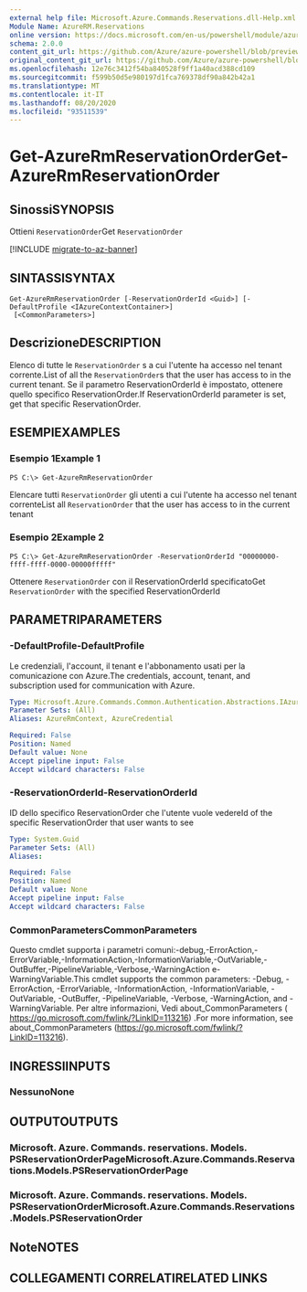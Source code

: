 ```yaml
---
external help file: Microsoft.Azure.Commands.Reservations.dll-Help.xml
Module Name: AzureRM.Reservations
online version: https://docs.microsoft.com/en-us/powershell/module/azurerm.reservations/get-azurermreservationorder
schema: 2.0.0
content_git_url: https://github.com/Azure/azure-powershell/blob/preview/src/ResourceManager/Reservations/Commands.Reservations/help/Get-AzureRmReservationOrder.md
original_content_git_url: https://github.com/Azure/azure-powershell/blob/preview/src/ResourceManager/Reservations/Commands.Reservations/help/Get-AzureRmReservationOrder.md
ms.openlocfilehash: 12e76c3412f54ba840528f9ff1a40acd388cd109
ms.sourcegitcommit: f599b50d5e980197d1fca769378df90a842b42a1
ms.translationtype: MT
ms.contentlocale: it-IT
ms.lasthandoff: 08/20/2020
ms.locfileid: "93511539"
---
```

# <span data-ttu-id="3f159-101">Get-AzureRmReservationOrder</span><span class="sxs-lookup"><span data-stu-id="3f159-101">Get-AzureRmReservationOrder</span></span>

## <span data-ttu-id="3f159-102">Sinossi</span><span class="sxs-lookup"><span data-stu-id="3f159-102">SYNOPSIS</span></span>
<span data-ttu-id="3f159-103">Ottieni `ReservationOrder`</span><span class="sxs-lookup"><span data-stu-id="3f159-103">Get `ReservationOrder`</span></span>

[!INCLUDE [migrate-to-az-banner](../../includes/migrate-to-az-banner.md)]

## <span data-ttu-id="3f159-104">SINTASSI</span><span class="sxs-lookup"><span data-stu-id="3f159-104">SYNTAX</span></span>

```
Get-AzureRmReservationOrder [-ReservationOrderId <Guid>] [-DefaultProfile <IAzureContextContainer>]
 [<CommonParameters>]
```

## <span data-ttu-id="3f159-105">Descrizione</span><span class="sxs-lookup"><span data-stu-id="3f159-105">DESCRIPTION</span></span>
<span data-ttu-id="3f159-106">Elenco di tutte le `ReservationOrder` s a cui l'utente ha accesso nel tenant corrente.</span><span class="sxs-lookup"><span data-stu-id="3f159-106">List of all the `ReservationOrder`s that the user has access to in the current tenant.</span></span> <span data-ttu-id="3f159-107">Se il parametro ReservationOrderId è impostato, ottenere quello specifico ReservationOrder.</span><span class="sxs-lookup"><span data-stu-id="3f159-107">If ReservationOrderId parameter is set, get that specific ReservationOrder.</span></span>

## <span data-ttu-id="3f159-108">ESEMPI</span><span class="sxs-lookup"><span data-stu-id="3f159-108">EXAMPLES</span></span>

### <span data-ttu-id="3f159-109">Esempio 1</span><span class="sxs-lookup"><span data-stu-id="3f159-109">Example 1</span></span>
```
PS C:\> Get-AzureRmReservationOrder
```

<span data-ttu-id="3f159-110">Elencare tutti `ReservationOrder` gli utenti a cui l'utente ha accesso nel tenant corrente</span><span class="sxs-lookup"><span data-stu-id="3f159-110">List all `ReservationOrder` that the user has access to in the current tenant</span></span>

### <span data-ttu-id="3f159-111">Esempio 2</span><span class="sxs-lookup"><span data-stu-id="3f159-111">Example 2</span></span>
```
PS C:\> Get-AzureRmReservationOrder -ReservationOrderId "00000000-ffff-ffff-0000-00000fffff"
```

<span data-ttu-id="3f159-112">Ottenere `ReservationOrder` con il ReservationOrderId specificato</span><span class="sxs-lookup"><span data-stu-id="3f159-112">Get `ReservationOrder` with the specified ReservationOrderId</span></span>

## <span data-ttu-id="3f159-113">PARAMETRI</span><span class="sxs-lookup"><span data-stu-id="3f159-113">PARAMETERS</span></span>

### <span data-ttu-id="3f159-114">-DefaultProfile</span><span class="sxs-lookup"><span data-stu-id="3f159-114">-DefaultProfile</span></span>
<span data-ttu-id="3f159-115">Le credenziali, l'account, il tenant e l'abbonamento usati per la comunicazione con Azure.</span><span class="sxs-lookup"><span data-stu-id="3f159-115">The credentials, account, tenant, and subscription used for communication with Azure.</span></span>

```yaml
Type: Microsoft.Azure.Commands.Common.Authentication.Abstractions.IAzureContextContainer
Parameter Sets: (All)
Aliases: AzureRmContext, AzureCredential

Required: False
Position: Named
Default value: None
Accept pipeline input: False
Accept wildcard characters: False
```

### <span data-ttu-id="3f159-116">-ReservationOrderId</span><span class="sxs-lookup"><span data-stu-id="3f159-116">-ReservationOrderId</span></span>
<span data-ttu-id="3f159-117">ID dello specifico ReservationOrder che l'utente vuole vedere</span><span class="sxs-lookup"><span data-stu-id="3f159-117">Id of the specific ReservationOrder that user wants to see</span></span>

```yaml
Type: System.Guid
Parameter Sets: (All)
Aliases:

Required: False
Position: Named
Default value: None
Accept pipeline input: False
Accept wildcard characters: False
```

### <span data-ttu-id="3f159-118">CommonParameters</span><span class="sxs-lookup"><span data-stu-id="3f159-118">CommonParameters</span></span>
<span data-ttu-id="3f159-119">Questo cmdlet supporta i parametri comuni:-debug,-ErrorAction,-ErrorVariable,-InformationAction,-InformationVariable,-OutVariable,-OutBuffer,-PipelineVariable,-Verbose,-WarningAction e-WarningVariable.</span><span class="sxs-lookup"><span data-stu-id="3f159-119">This cmdlet supports the common parameters: -Debug, -ErrorAction, -ErrorVariable, -InformationAction, -InformationVariable, -OutVariable, -OutBuffer, -PipelineVariable, -Verbose, -WarningAction, and -WarningVariable.</span></span> <span data-ttu-id="3f159-120">Per altre informazioni, Vedi about_CommonParameters ( https://go.microsoft.com/fwlink/?LinkID=113216) .</span><span class="sxs-lookup"><span data-stu-id="3f159-120">For more information, see about_CommonParameters (https://go.microsoft.com/fwlink/?LinkID=113216).</span></span>

## <span data-ttu-id="3f159-121">INGRESSI</span><span class="sxs-lookup"><span data-stu-id="3f159-121">INPUTS</span></span>

### <span data-ttu-id="3f159-122">Nessuno</span><span class="sxs-lookup"><span data-stu-id="3f159-122">None</span></span>

## <span data-ttu-id="3f159-123">OUTPUT</span><span class="sxs-lookup"><span data-stu-id="3f159-123">OUTPUTS</span></span>

### <span data-ttu-id="3f159-124">Microsoft. Azure. Commands. reservations. Models. PSReservationOrderPage</span><span class="sxs-lookup"><span data-stu-id="3f159-124">Microsoft.Azure.Commands.Reservations.Models.PSReservationOrderPage</span></span>

### <span data-ttu-id="3f159-125">Microsoft. Azure. Commands. reservations. Models. PSReservationOrder</span><span class="sxs-lookup"><span data-stu-id="3f159-125">Microsoft.Azure.Commands.Reservations.Models.PSReservationOrder</span></span>

## <span data-ttu-id="3f159-126">Note</span><span class="sxs-lookup"><span data-stu-id="3f159-126">NOTES</span></span>

## <span data-ttu-id="3f159-127">COLLEGAMENTI CORRELATI</span><span class="sxs-lookup"><span data-stu-id="3f159-127">RELATED LINKS</span></span>
